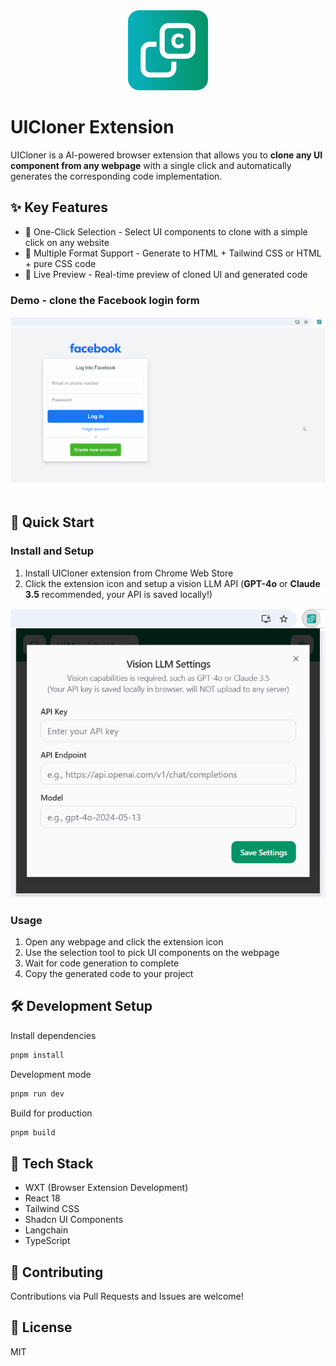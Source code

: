 <div align="center">
  <img src="https://github.com/AndySpider/uicloner-extension/blob/main/public/icon/128.png?raw=true" width="128" height="128" alt="UICloner Logo">
</div>

# UICloner Extension

UICloner is a AI-powered browser extension that allows you to **clone any UI component from any webpage** with a single click and automatically generates the corresponding code implementation.

## ✨ Key Features

- 🎯 One-Click Selection - Select UI components to clone with a simple click on any website
- 🎨 Multiple Format Support - Generate to HTML + Tailwind CSS or HTML + pure CSS code
- 🔄 Live Preview - Real-time preview of cloned UI and generated code

### Demo - clone the Facebook login form

![Demo](https://github.com/AndySpider/uicloner-extension/blob/develop/screenshots/clone-facebook-login-demo.gif?raw=true)

## 🚀 Quick Start

### Install and Setup

1. Install UICloner extension from Chrome Web Store
2. Click the extension icon and setup a vision LLM API (**GPT-4o** or **Claude 3.5** recommended, your API is saved locally!)

![Setup](https://github.com/AndySpider/uicloner-extension/blob/develop/screenshots/llm-settings.png?raw=true)

### Usage

1. Open any webpage and click the extension icon
2. Use the selection tool to pick UI components on the webpage
3. Wait for code generation to complete
4. Copy the generated code to your project

## 🛠️ Development Setup
Install dependencies
``` bash
pnpm install
```
Development mode
``` bash
pnpm run dev
```
Build for production
``` bash
pnpm build
```

## 🔧 Tech Stack

- WXT (Browser Extension Development)
- React 18
- Tailwind CSS
- Shadcn UI Components
- Langchain
- TypeScript

## 🤝 Contributing

Contributions via Pull Requests and Issues are welcome!

## 📄 License

MIT
